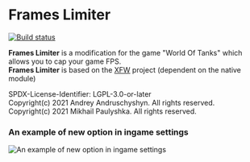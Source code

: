 # Frames Limiter

[![Build status](https://ci.appveyor.com/api/projects/status/hm7t5shi98ei1lex?svg=true)](https://ci.appveyor.com/project/poliroid/frames-limiter)

**Frames Limiter** is a modification for the game "World Of Tanks" which allows you to cap your game FPS.  
**Frames Limiter** is based on the [XFW](https://gitlab.com/xvm/xfw) project (dependent on the native module)  

SPDX-License-Identifier: LGPL-3.0-or-later  
Copyright(c) 2021 Andrey Andruschyshyn. All rights reserved.  
Copyright(c) 2021 Mikhail Paulyshka. All rights reserved.  

### An example of new option in ingame settings
![An example of new option in ingame settings](https://static.poliroid.ru/settings_preview.jpg)
